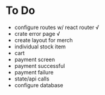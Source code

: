 # To Do

- configure routes w/ react router √
- crate error page √
- create layout for merch
- individual stock item
- cart
- payment screen
- payment successful
- payment failure
- state/api calls
- configure database
